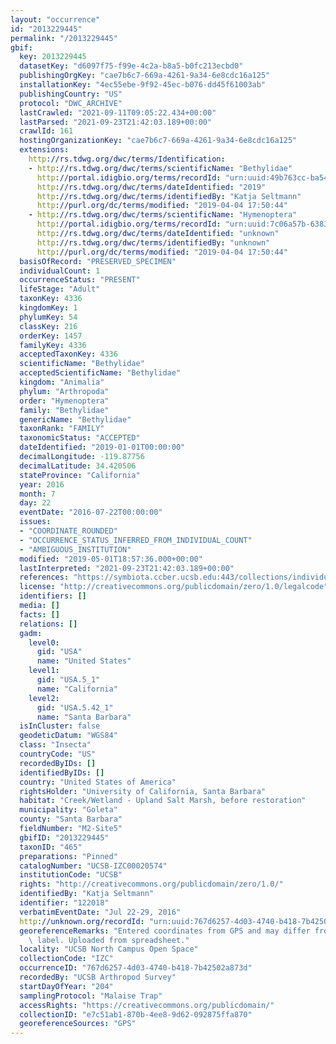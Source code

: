 ```yaml
---
layout: "occurrence"
id: "2013229445"
permalink: "/2013229445"
gbif:
  key: 2013229445
  datasetKey: "d6097f75-f99e-4c2a-b8a5-b0fc213ecbd0"
  publishingOrgKey: "cae7b6c7-669a-4261-9a34-6e8cdc16a125"
  installationKey: "4ec55ebe-9f92-45ec-b076-dd45f61003ab"
  publishingCountry: "US"
  protocol: "DWC_ARCHIVE"
  lastCrawled: "2021-09-11T09:05:22.434+00:00"
  lastParsed: "2021-09-23T21:42:03.189+00:00"
  crawlId: 161
  hostingOrganizationKey: "cae7b6c7-669a-4261-9a34-6e8cdc16a125"
  extensions:
    http://rs.tdwg.org/dwc/terms/Identification:
    - http://rs.tdwg.org/dwc/terms/scientificName: "Bethylidae"
      http://portal.idigbio.org/terms/recordId: "urn:uuid:49b763cc-ba54-40a5-81c6-b716737d28eb"
      http://rs.tdwg.org/dwc/terms/dateIdentified: "2019"
      http://rs.tdwg.org/dwc/terms/identifiedBy: "Katja Seltmann"
      http://purl.org/dc/terms/modified: "2019-04-04 17:50:44"
    - http://rs.tdwg.org/dwc/terms/scientificName: "Hymenoptera"
      http://portal.idigbio.org/terms/recordId: "urn:uuid:7c06a57b-6383-423d-8a22-040f555a502d"
      http://rs.tdwg.org/dwc/terms/dateIdentified: "unknown"
      http://rs.tdwg.org/dwc/terms/identifiedBy: "unknown"
      http://purl.org/dc/terms/modified: "2019-04-04 17:50:44"
  basisOfRecord: "PRESERVED_SPECIMEN"
  individualCount: 1
  occurrenceStatus: "PRESENT"
  lifeStage: "Adult"
  taxonKey: 4336
  kingdomKey: 1
  phylumKey: 54
  classKey: 216
  orderKey: 1457
  familyKey: 4336
  acceptedTaxonKey: 4336
  scientificName: "Bethylidae"
  acceptedScientificName: "Bethylidae"
  kingdom: "Animalia"
  phylum: "Arthropoda"
  order: "Hymenoptera"
  family: "Bethylidae"
  genericName: "Bethylidae"
  taxonRank: "FAMILY"
  taxonomicStatus: "ACCEPTED"
  dateIdentified: "2019-01-01T00:00:00"
  decimalLongitude: -119.87756
  decimalLatitude: 34.420506
  stateProvince: "California"
  year: 2016
  month: 7
  day: 22
  eventDate: "2016-07-22T00:00:00"
  issues:
  - "COORDINATE_ROUNDED"
  - "OCCURRENCE_STATUS_INFERRED_FROM_INDIVIDUAL_COUNT"
  - "AMBIGUOUS_INSTITUTION"
  modified: "2019-05-01T18:57:36.000+00:00"
  lastInterpreted: "2021-09-23T21:42:03.189+00:00"
  references: "https://symbiota.ccber.ucsb.edu:443/collections/individual/index.php?occid=122018"
  license: "http://creativecommons.org/publicdomain/zero/1.0/legalcode"
  identifiers: []
  media: []
  facts: []
  relations: []
  gadm:
    level0:
      gid: "USA"
      name: "United States"
    level1:
      gid: "USA.5_1"
      name: "California"
    level2:
      gid: "USA.5.42_1"
      name: "Santa Barbara"
  isInCluster: false
  geodeticDatum: "WGS84"
  class: "Insecta"
  countryCode: "US"
  recordedByIDs: []
  identifiedByIDs: []
  country: "United States of America"
  rightsHolder: "University of California, Santa Barbara"
  habitat: "Creek/Wetland - Upland Salt Marsh, before restoration"
  municipality: "Goleta"
  county: "Santa Barbara"
  fieldNumber: "M2-Site5"
  gbifID: "2013229445"
  taxonID: "465"
  preparations: "Pinned"
  catalogNumber: "UCSB-IZC00020574"
  institutionCode: "UCSB"
  rights: "http://creativecommons.org/publicdomain/zero/1.0/"
  identifiedBy: "Katja Seltmann"
  identifier: "122018"
  verbatimEventDate: "Jul 22-29, 2016"
  http://unknown.org/recordId: "urn:uuid:767d6257-4d03-4740-b418-7b42502a873d"
  georeferenceRemarks: "Entered coordinates from GPS and may differ from what is on\
    \ label. Uploaded from spreadsheet."
  locality: "UCSB North Campus Open Space"
  collectionCode: "IZC"
  occurrenceID: "767d6257-4d03-4740-b418-7b42502a873d"
  recordedBy: "UCSB Arthropod Survey"
  startDayOfYear: "204"
  samplingProtocol: "Malaise Trap"
  accessRights: "https://creativecommons.org/publicdomain/"
  collectionID: "e7c51ab1-870b-4ee8-9d62-092875ffa870"
  georeferenceSources: "GPS"
---
```

